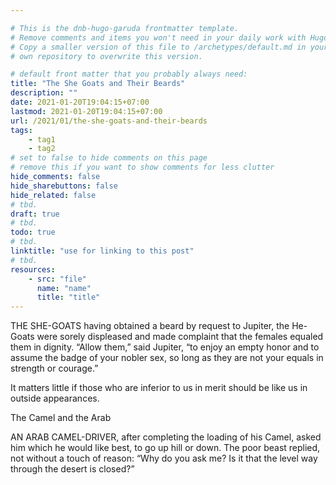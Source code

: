 ```yaml
---

# This is the dnb-hugo-garuda frontmatter template. 
# Remove comments and items you won't need in your daily work with Hugo.
# Copy a smaller version of this file to /archetypes/default.md in your
# own repository to overwrite this version.

# default front matter that you probably always need:
title: "The She Goats and Their Beards"
description: ""
date: 2021-01-20T19:04:15+07:00
lastmod: 2021-01-20T19:04:15+07:00
url: /2021/01/the-she-goats-and-their-beards
tags:
    - tag1
    - tag2
# set to false to hide comments on this page
# remove this if you want to show comments for less clutter
hide_comments: false
hide_sharebuttons: false
hide_related: false
# tbd.
draft: true
# tbd.
todo: true
# tbd.
linktitle: "use for linking to this post"
# tbd.
resources:
    - src: "file"
      name: "name"
      title: "title"
---
```

THE SHE-GOATS having obtained a beard by request to Jupiter, the He-Goats were sorely displeased and made complaint that the females equaled them in dignity. “Allow them,” said Jupiter, “to enjoy an empty honor and to assume the badge of your nobler sex, so long as they are not your equals in strength or courage.”

It matters little if those who are inferior to us in merit should be like us in outside appearances.

The Camel and the Arab

AN ARAB CAMEL-DRIVER, after completing the loading of his Camel, asked him which he would like best, to go up hill or down. The poor beast replied, not without a touch of reason: “Why do you ask me? Is it that the level way through the desert is closed?”
